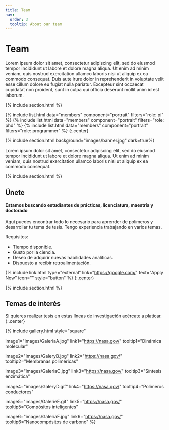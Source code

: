 ```yaml
---
title: Team
nav:
  order: 3
  tooltip: About our team
---
```


# <i class="fas fa-users"></i>Team

Lorem ipsum dolor sit amet, consectetur adipiscing elit, sed do eiusmod tempor incididunt ut labore et dolore magna aliqua.
Ut enim ad minim veniam, quis nostrud exercitation ullamco laboris nisi ut aliquip ex ea commodo consequat.
Duis aute irure dolor in reprehenderit in voluptate velit esse cillum dolore eu fugiat nulla pariatur.
Excepteur sint occaecat cupidatat non proident, sunt in culpa qui officia deserunt mollit anim id est laborum.

{% include section.html %}

{%
  include list.html
  data="members"
  component="portrait"
  filters="role: pi"
%}
{%
  include list.html
  data="members"
  component="portrait"
  filters="role: phd"
%}
{%
  include list.html
  data="members"
  component="portrait"
  filters="role: programmer"
%}
{:.center}

{% include section.html background="images/banner.jpg" dark=true%}

Lorem ipsum dolor sit amet, consectetur adipiscing elit, sed do eiusmod tempor incididunt ut labore et dolore magna aliqua.
Ut enim ad minim veniam, quis nostrud exercitation ullamco laboris nisi ut aliquip ex ea commodo consequat.

{% include section.html %}

## Únete

#### Estamos buscando estudiantes de prácticas, licenciatura, maestría y doctorado

Aquí puedes encontrar todo lo necesario para aprender de polímeros y desarrollar tu tema de tesis. Tengo experiencia trabajando en varios temas.

Requisitos:
- Tiempo disponible.
- Gusto por la ciencia.
- Deseo de adquirir nuevas habilidades analíticas.
- Dispuesto a recibir retroalimentación.

{% include link.html type="external" link="https://google.com/" text="Apply Now" icon="" style="button" %}
{:.center}

{% include section.html %}

## Temas de interés

Si quieres realizar tesis en estas líneas de investigación acércate a platicar.
{:.center}

{%
  include gallery.html
  style="square"

  image1="images/GaleriaA.jpg"
  link1="https://nasa.gov/"
  tooltip1="Dinámica molecular"

  image2="images/GaleryB.jpg"
  link2="https://nasa.gov/"
  tooltip2="Membranas poliméricas"

  image3="images/GaleriaC.jpg"
  link3="https://nasa.gov/"
  tooltip3="Síntesis enzimática"

  image4="images/GaleryD.gif"
  link4="https://nasa.gov/"
  tooltip4="Polímeros conductores"

  image5="images/GalerieE.gif"
  link5="https://nasa.gov/"
  tooltip5="Compósitos inteligentes"

  image6="images/GaleriaF.jpg"
  link6="https://nasa.gov/"
  tooltip6="Nanocompósitos de carbono"
%}
